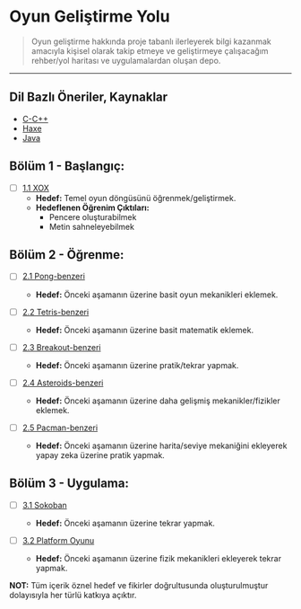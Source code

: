 # Oyun Geliştirme Yolu
> Oyun geliştirme hakkında proje tabanlı ilerleyerek bilgi kazanmak amacıyla kişisel olarak takip etmeye ve geliştirmeye çalışacağım rehber/yol haritası ve uygulamalardan oluşan depo.

---

## Dil Bazlı Öneriler, Kaynaklar

- [C-C++](c-cpp.md)
- [Haxe](haxe.md)
- [Java](java.md)



## Bölüm 1 - Başlangıç:

- [ ] [1.1 XOX]()
    - **Hedef:** Temel oyun döngüsünü öğrenmek/geliştirmek.
    - **Hedeflenen Öğrenim Çıktıları:**
        - Pencere oluşturabilmek
        - Metin sahneleyebilmek



## Bölüm 2 - Öğrenme:

- [ ] [2.1 Pong-benzeri]()
    - **Hedef:** Önceki aşamanın üzerine basit oyun mekanikleri eklemek.

- [ ] [2.2 Tetris-benzeri]()
    - **Hedef:** Önceki aşamanın üzerine basit matematik eklemek.

- [ ] [2.3 Breakout-benzeri]()
    - **Hedef:** Önceki aşamanın üzerine pratik/tekrar yapmak.

- [ ] [2.4 Asteroids-benzeri]()
    - **Hedef:** Önceki aşamanın üzerine daha gelişmiş mekanikler/fizikler eklemek.

- [ ] [2.5 Pacman-benzeri]()
    - **Hedef:** Önceki aşamanın üzerine harita/seviye mekaniğini ekleyerek yapay zeka üzerine pratik yapmak.



## Bölüm 3 - Uygulama:

- [ ] [3.1 Sokoban]()
    - **Hedef:** Önceki aşamanın üzerine tekrar yapmak.

- [ ] [3.2 Platform Oyunu]()
    - **Hedef:** Önceki aşamanın üzerine fizik mekanikleri ekleyerek tekrar yapmak.


**NOT:** Tüm içerik öznel hedef ve fikirler doğrultusunda oluşturulmuştur dolayısıyla her türlü katkıya açıktır.

